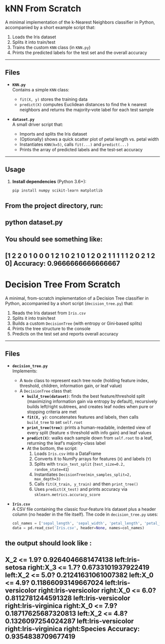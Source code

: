 # kNN From Scratch

A minimal implementation of the k-Nearest Neighbors classifier in Python, accompanied by a short example script that:

1. Loads the Iris dataset  
2. Splits it into train/test  
3. Trains the custom `KNN` class (in `KNN.py`)  
4. Prints the predicted labels for the test set and the overall accuracy

---

## Files

- **`KNN.py`**  
  Contains a simple `KNN` class:
  - `fit(X, y)` stores the training data  
  - `predict(X)` computes Euclidean distances to find the k nearest neighbors and returns the majority‐vote label for each test sample

- **`dataset.py`**  
  A small driver script that:
  - Imports and splits the Iris dataset  
  - (Optionally) shows a quick scatter plot of petal length vs. petal width  
  - Instantiates `KNN(k=5)`, calls `fit(...)` and `predict(...)`  
  - Prints the array of predicted labels and the test‐set accuracy

---

## Usage

1. **Install dependencies** (Python 3.6+):
   ```bash
   pip install numpy scikit-learn matplotlib


From the project directory, run:
------------
python dataset.py
------------
You should see something like:
-----------------
[1 2 2 0 1 0 0 0 1 2 1 0 2 1 0 1 2 0 2 1 1 1 1 1 2 0 2 1 2 0]
Accuracy: 0.9666666666666667
-----------------

# Decision Tree From Scratch

A minimal, from-scratch implementation of a Decision Tree classifier in Python, accompanied by a short script (`decision_tree.py`) that:

1. Reads the Iris dataset from `Iris.csv`  
2. Splits it into train/test  
3. Builds a custom `DecisionTree` (with entropy or Gini‐based splits)  
4. Prints the tree structure to the console  
5. Predicts on the test set and reports overall accuracy  

---

## Files

- **`decision_tree.py`**  
  Implements:
  - A `Node` class to represent each tree node (holding feature index, threshold, children, information gain, or leaf value)  
  - A `DecisionTree` class that:
    - **`build_tree(dataset)`**: finds the best feature/threshold split (maximizing information gain via entropy by default), recursively builds left/right subtrees, and creates leaf nodes when pure or stopping criteria are met  
    - **`fit(X, y)`**: concatenates features and labels, then calls `build_tree` to set `self.root`  
    - **`print_tree(tree)`**: prints a human-readable, indented view of every split (feature ≤ threshold with info gain) and leaf values  
    - **`predict(X)`**: walks each sample down from `self.root` to a leaf, returning the leaf’s majority‐class label  
    - At the bottom, the script:
      1. Loads `Iris.csv` into a DataFrame  
      2. Converts it to NumPy arrays for features (`X`) and labels (`Y`)  
      3. Splits with `train_test_split` (`test_size=0.2, random_state=41`)  
      4. Instantiates `DecisionTree(min_samples_split=2, max_depth=3)`  
      5. Calls `fit(X_train, y_train)` and then `print_tree()`  
      6. Uses `predict(X_test)` and prints accuracy via `sklearn.metrics.accuracy_score`

- **`Iris.csv`**  
  A CSV file containing the classic four‐feature Iris dataset plus a header column (no header in the file itself). The code in `decision_tree.py` uses:
  ```python
  col_names = ['sepal_length', 'sepal_width', 'petal_length', 'petal_width', 'species']
  data = pd.read_csv('Iris.csv', header=None, names=col_names)


the output should look like :
---------------
X_2 <= 1.9? 0.9264046681474138
 left:Iris-setosa
 right:X_3 <= 1.7? 0.6733101937922419
   left:X_2 <= 5.0? 0.21241631061007382
     left:X_0 <= 4.9? 0.11866093149667024
       left:Iris-versicolor
       right:Iris-versicolor
     right:X_0 <= 6.0? 0.8112781244591328
       left:Iris-versicolor
       right:Iris-virginica
   right:X_0 <= 7.9? 0.18717625687320813
     left:X_2 <= 4.8? 0.1326097254024287
       left:Iris-versicolor
       right:Iris-virginica
     right:Species
Accuracy: 0.9354838709677419
---------------